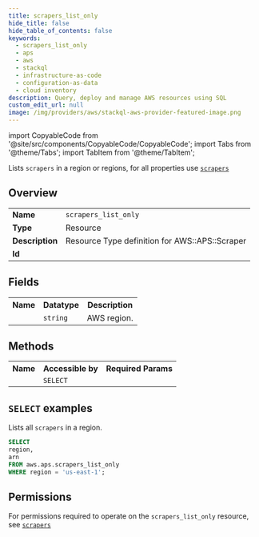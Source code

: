 ```yaml
---
title: scrapers_list_only
hide_title: false
hide_table_of_contents: false
keywords:
  - scrapers_list_only
  - aps
  - aws
  - stackql
  - infrastructure-as-code
  - configuration-as-data
  - cloud inventory
description: Query, deploy and manage AWS resources using SQL
custom_edit_url: null
image: /img/providers/aws/stackql-aws-provider-featured-image.png
---
```


import CopyableCode from '@site/src/components/CopyableCode/CopyableCode';
import Tabs from '@theme/Tabs';
import TabItem from '@theme/TabItem';

Lists <code>scrapers</code> in a region or regions, for all properties use <a href="/providers/aws/serviceName/scrapers/"><code>scrapers</code></a>

## Overview
<table><tbody>
<tr><td><b>Name</b></td><td><code>scrapers_list_only</code></td></tr>
<tr><td><b>Type</b></td><td>Resource</td></tr>
<tr><td><b>Description</b></td><td>Resource Type definition for AWS::APS::Scraper</td></tr>
<tr><td><b>Id</b></td><td><CopyableCode code="aws.aps.scrapers_list_only" /></td></tr>
</tbody></table>

## Fields
<table><tbody><tr><th>Name</th><th>Datatype</th><th>Description</th></tr><tr><td><CopyableCode code="region" /></td><td><code>string</code></td><td>AWS region.</td></tr>
</tbody></table>

## Methods

<table><tbody>
  <tr>
    <th>Name</th>
    <th>Accessible by</th>
    <th>Required Params</th>
  </tr>
  <tr>
    <td><CopyableCode code="list_resources" /></td>
    <td><code>SELECT</code></td>
    <td><CopyableCode code="region" /></td>
  </tr>
</tbody></table>

## `SELECT` examples
Lists all <code>scrapers</code> in a region.
```sql
SELECT
region,
arn
FROM aws.aps.scrapers_list_only
WHERE region = 'us-east-1';
```


## Permissions

For permissions required to operate on the <code>scrapers_list_only</code> resource, see <a href="/providers/aws/aps/scrapers/#permissions"><code>scrapers</code></a>

